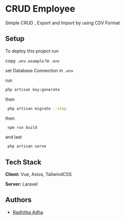 # CRUD Employee

Simple CRUD , Export and Import by using CSV Format

## Setup

To deploy this project run

copy `.env.example` to `.env`

set Database Connection in `.env`

run

```bash
php artisan key:generate
```

then

```bash
 php artisan migrate --step
```

then

```bash
 npm run build
```

and last

```bash
 php artisan serve
```

## Tech Stack

**Client:** Vue, Axios, TailwindCSS

**Server:** Laravel

## Authors

-   [Radhitka Adha](https://www.github.com/radhitka)
